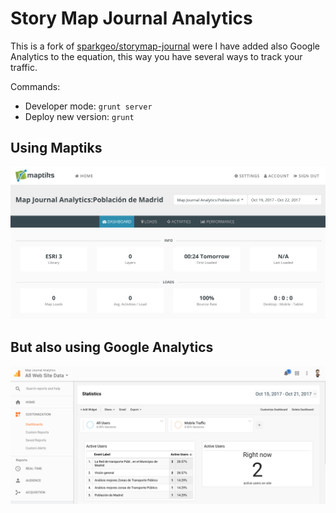 ﻿Story Map Journal Analytics
=================

This is a fork of [sparkgeo/storymap-journal](https://github.com/sparkgeo/storymap-journal)
were I have added also Google Analytics to the equation, this way you have
several ways to track your traffic.

Commands:

* Developer mode: `grunt server`
* Deploy new version: `grunt`

## Using Maptiks

![Google Analytics](./maptiks-dashboard.png)

## But also using Google Analytics

![Google Analytics](./google-analytics-dashboard.png)
